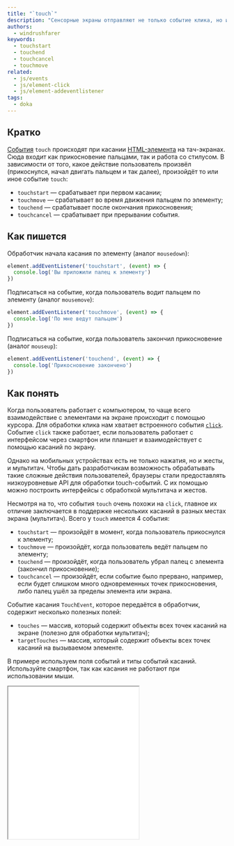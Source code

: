 ```yaml
---
title: "`touch`"
description: "Сенсорные экраны отправляют не только событие клика, но и собственное — `touch`."
authors:
  - windrushfarer
keywords:
  - touchstart
  - touchend
  - touchcancel
  - touchmove
related:
  - js/events
  - js/element-click
  - js/element-addeventlistener
tags:
  - doka
---
```


## Кратко

[События](/js/events/) `touch` происходят при касании [HTML-элемента](/js/element/) на тач-экранах. Сюда входит как прикосновение пальцами, так и работа со стилусом. В зависимости от того, какое действие пользователь произвёл (прикоснулся, начал двигать пальцем и так далее), произойдёт то или иное событие `touch`:

- `touchstart` — срабатывает при первом касании;
- `touchmove` — срабатывает во время движения пальцем по элементу;
- `touchend` — срабатывает после окончания прикосновения;
- `touchcancel` — срабатывает при прерывании события.

## Как пишется

Обработчик начала касания по элементу (аналог `mousedown`):

```js
element.addEventListener('touchstart', (event) => {
  console.log('Вы приложили палец к элементу')
})
```

Подписаться на событие, когда пользователь водит пальцем по элементу (аналог `mousemove`):

```js
element.addEventListener('touchmove', (event) => {
  console.log('По мне ведут пальцем')
})
```

Подписаться на событие, когда пользователь закончил прикосновение (аналог `mouseup`):

```js
element.addEventListener('touchend', (event) => {
  console.log('Прикосновение закончено')
})
```

## Как понять

Когда пользователь работает с компьютером, то чаще всего взаимодействие с элементами на экране происходит с помощью курсора. Для обработки клика нам хватает встроенного события [`click`](/js/element-click/). Событие `click` также работает, если пользователь работает с интерфейсом через смартфон или планшет и взаимодействует с помощью касаний по экрану.

Однако на мобильных устройствах есть не только нажатия, но и жесты, и мультитач. Чтобы дать разработчикам возможность обрабатывать такие сложные действия пользователей, браузеры стали предоставлять низкоуровневые API для обработки touch-событий. С их помощью можно построить интерфейсы с обработкой мультитача и жестов.

Несмотря на то, что события `touch` очень похожи на `click`, главное их отличие заключается в поддержке нескольких касаний в разных местах экрана (мультитач). Всего у `touch` имеется 4 события:

- `touchstart` — произойдёт в момент, когда пользователь прикоснулся к элементу;
- `touchmove` — произойдёт, когда пользователь ведёт пальцем по элементу;
- `touchend` — произойдёт, когда пользователь убрал палец с элемента (закончил прикосновение);
- `touchcancel` — произойдёт, если событие было прервано, например, если будет слишком много одновременных точек прикосновения, либо палец ушёл за пределы элемента или экрана.

Событие касания `TouchEvent`, которое передаётся в обработчик, содержит несколько полезных полей:

- `touches` — массив, который содержит объекты всех точек касаний на экране (полезно для обработки мультитач);
- `targetTouches` — массив, который содержит объекты всех точек касаний на вызываемом элементе.

В примере используем поля событий и типы событий касаний. Используйте смартфон, так как касания не работают при использовании мыши.

<iframe title="Рисуем касаниями" src="demos/Windrushfarer-RwGjopb/" height="350"></iframe>
